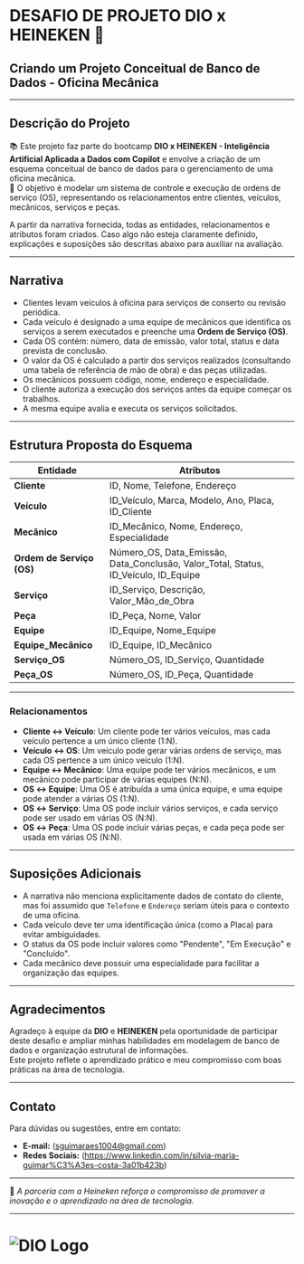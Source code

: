# **DESAFIO DE PROJETO DIO x HEINEKEN** 🍺

## **Criando um Projeto Conceitual de Banco de Dados - Oficina Mecânica**

---

## **Descrição do Projeto**

📚 Este projeto faz parte do bootcamp **DIO x HEINEKEN - Inteligência Artificial Aplicada a Dados com Copilot** e envolve a criação de um esquema conceitual de banco de dados para o gerenciamento de uma oficina mecânica.  
🎯 O objetivo é modelar um sistema de controle e execução de ordens de serviço (OS), representando os relacionamentos entre clientes, veículos, mecânicos, serviços e peças.

A partir da narrativa fornecida, todas as entidades, relacionamentos e atributos foram criados. Caso algo não esteja claramente definido, explicações e suposições são descritas abaixo para auxiliar na avaliação.

---

## **Narrativa**

- Clientes levam veículos à oficina para serviços de conserto ou revisão periódica.
- Cada veículo é designado a uma equipe de mecânicos que identifica os serviços a serem executados e preenche uma **Ordem de Serviço (OS)**.
- Cada OS contém: número, data de emissão, valor total, status e data prevista de conclusão.
- O valor da OS é calculado a partir dos serviços realizados (consultando uma tabela de referência de mão de obra) e das peças utilizadas.
- Os mecânicos possuem código, nome, endereço e especialidade.
- O cliente autoriza a execução dos serviços antes da equipe começar os trabalhos.
- A mesma equipe avalia e executa os serviços solicitados.

---

## **Estrutura Proposta do Esquema**

| **Entidade**     | **Atributos**                                                                                     |
|------------------|--------------------------------------------------------------------------------------------------|
| **Cliente**      | ID, Nome, Telefone, Endereço                                                                     |
| **Veículo**      | ID_Veículo, Marca, Modelo, Ano, Placa, ID_Cliente                                                |
| **Mecânico**     | ID_Mecânico, Nome, Endereço, Especialidade                                                       |
| **Ordem de Serviço (OS)** | Número_OS, Data_Emissão, Data_Conclusão, Valor_Total, Status, ID_Veículo, ID_Equipe      |
| **Serviço**      | ID_Serviço, Descrição, Valor_Mão_de_Obra                                                         |
| **Peça**         | ID_Peça, Nome, Valor                                                                            |
| **Equipe**       | ID_Equipe, Nome_Equipe                                                                          |
| **Equipe_Mecânico** | ID_Equipe, ID_Mecânico                                                                        |
| **Serviço_OS**   | Número_OS, ID_Serviço, Quantidade                                                               |
| **Peça_OS**      | Número_OS, ID_Peça, Quantidade                                                                  |

---

### **Relacionamentos**

- **Cliente ↔ Veículo**: Um cliente pode ter vários veículos, mas cada veículo pertence a um único cliente (1:N).
- **Veículo ↔ OS**: Um veículo pode gerar várias ordens de serviço, mas cada OS pertence a um único veículo (1:N).
- **Equipe ↔ Mecânico**: Uma equipe pode ter vários mecânicos, e um mecânico pode participar de várias equipes (N:N).
- **OS ↔ Equipe**: Uma OS é atribuída a uma única equipe, e uma equipe pode atender a várias OS (1:N).
- **OS ↔ Serviço**: Uma OS pode incluir vários serviços, e cada serviço pode ser usado em várias OS (N:N).
- **OS ↔ Peça**: Uma OS pode incluir várias peças, e cada peça pode ser usada em várias OS (N:N).

---


## **Suposições Adicionais**

- A narrativa não menciona explicitamente dados de contato do cliente, mas foi assumido que `Telefone` e `Endereço` seriam úteis para o contexto de uma oficina.
- Cada veículo deve ter uma identificação única (como a Placa) para evitar ambiguidades.
- O status da OS pode incluir valores como "Pendente", "Em Execução" e "Concluído".
- Cada mecânico deve possuir uma especialidade para facilitar a organização das equipes.

---

## **Agradecimentos**

Agradeço à equipe da **DIO** e **HEINEKEN** pela oportunidade de participar deste desafio e ampliar minhas habilidades em modelagem de banco de dados e organização estrutural de informações.  
Este projeto reflete o aprendizado prático e meu compromisso com boas práticas na área de tecnologia.

---

## Contato

Para dúvidas ou sugestões, entre em contato:
- **E-mail:** (sguimaraes1004@gmail.com)
- **Redes Sociais:** (https://www.linkedin.com/in/silvia-maria-guimar%C3%A3es-costa-3a01b423b)

---

🍺 _A parceria com a Heineken reforça o compromisso de promover a inovação e o aprendizado na área de tecnologia._

---


# ![DIO Logo](https://hermes.digitalinnovation.one/assets/diome/logo.png)
